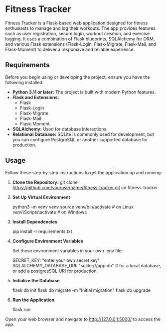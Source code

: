 # Fitness Tracker

Fitness Tracker is a Flask-based web application designed for fitness enthusiasts to manage and log their workouts. The app provides features such as user registration, secure login, workout creation, and exercise logging. It uses a combination of Flask blueprints, SQLAlchemy for ORM, and various Flask extensions (Flask-Login, Flask-Migrate, Flask-Mail, and Flask-Moment) to deliver a responsive and reliable experience.

## Requirements

Before you begin using or developing the project, ensure you have the following installed:

- **Python 3.11 or later:** The project is built with modern Python features.
- **Flask and Extensions:**  
  - Flask  
  - Flask-Login  
  - Flask-Migrate  
  - Flask-Mail  
  - Flask-Moment  
- **SQLAlchemy:** Used for database interactions.
- **Relational Database:** SQLite is commonly used for development, but you can configure PostgreSQL or another supported database for production.

## Usage

Follow these step‐by‐step instructions to get the application up and running:

1. **Clone the Repository:**
   git clone https://github.com/yourusername/fitness-tracker.git
   cd fitness-tracker

2. **Set Up Virtual Environment**

    python3 -m venv venv
    source venv/bin/activate  # on Linux
    venv\Scripts\activate     # on Windows

3. **Install Dependencies**

    pip install -r requirements.txt

4. **Configure Environment Variables**

    Set these environment variables in your own .env file:

    SECRET_KEY: "enter your own secret key"
    SQLALCHEMY_DATABASE_URI: "sqlite:///app.db" # for a local database, or add a postgresSQL URI for production.

5. **Initialize the Database**

    flask db init
    flask db migrate -m "Initial migration"
    flask db upgrade

6. **Run the Application**

    flask run

Open your web browser and navigate to http://127.0.0.1:5000/ to access the app.